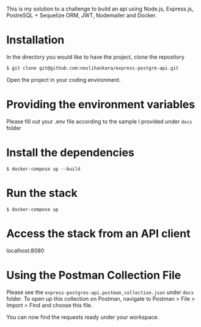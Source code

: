 This is my solution to a challenge to build an api using Node.js, Express.js, PostreSQL + Sequelize ORM, JWT, Nodemailer and Docker.

# Installation

In the directory you would like to have the project, clone the repository

```bash
$ git clone git@github.com:neslihankara/express-postgre-api.git
```

Open the project in your coding environment.

# Providing the environment variables

Please fill out your .env file according to the sample I provided under `docs` folder

# Install the dependencies

```
$ docker-compose up --build
```

# Run the stack

```
$ docker-compose up
```

# Access the stack from an API client

localhost:8080

# Using the Postman Collection File

Please see the `express-postgres-api.postman_collection.json` under `docs` folder.
To open up this collection on Postman, navigate to Postman > File > Import > Find and choose this file.

You can now find the requests ready under your workspace.
